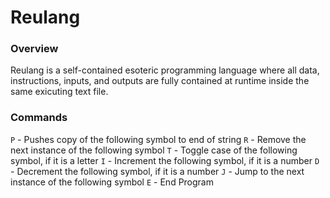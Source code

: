 # Reulang

### Overview

Reulang is a self-contained esoteric programming language where all data, instructions, inputs, and outputs are fully contained at runtime inside the same exicuting text file.

### Commands

`P` - Pushes copy of the following symbol to end of string
`R` - Remove the next instance of the following symbol
`T` - Toggle case of the following symbol, if it is a letter
`I` - Increment the following symbol, if it is a number
`D` - Decrement the following symbol, if it is a number
`J` - Jump to the next instance of the following symbol
`E` - End Program
